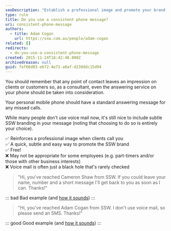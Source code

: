 ```yaml
---
seoDescription: "Establish a professional image and promote your brand by using a consistent phone message, while also providing a clear way for clients to get back in touch."
type: rule
title: Do you use a consistent phone message?
uri: consistent-phone-message
authors:
  - title: Adam Cogan
    url: https://ssw.com.au/people/adam-cogan
related: []
redirects:
  - do-you-use-a-consistent-phone-message
created: 2015-11-24T18:42:48.000Z
archivedreason: null
guid: fef66d03-eb72-4e71-a0af-d239ddc15d94
---
```

You should remember that any point of contact leaves an impression on clients or customers so, as a consultant, even the answering service on your phone should be taken into consideration. 

Your personal mobile phone should have a standard answering message for any missed calls. 

While many people don't use voice mail now, it's still nice to include subtle SSW branding in your message (noting that choosing to do so is entirely your choice).

<!--endintro-->

✅ Reinforces a professional image when clients call you\
✅ A quick, subtle and easy way to promote the SSW brand\
✅ Free!\
❌ May not be appropriate for some employees (e.g. part-timers and/or those with other business interests)\
❌ Voice mail is often just a black hole that's rarely checked

> "Hi, you've reached Cameron Shaw from SSW. If you could leave your name, number and a short message I'll get back to you as soon as I can. Thanks!"

::: bad
Bad example (and [how it sounds](https://www.ssw.com.au/ssw/Standards/Rules/sounds/PhoneMessage.wav))
:::

> "Hi, you've reached Adam Cogan from SSW.  I don't use voice mail, so please send an SMS.  Thanks!"

::: good
Good example (and [how it sounds](https://github.com/SSWConsulting/SSW.Rules.Content/blob/main/rules/consistent-phone-message/adam_cogan_answering_message.m4a?raw=true))
:::
